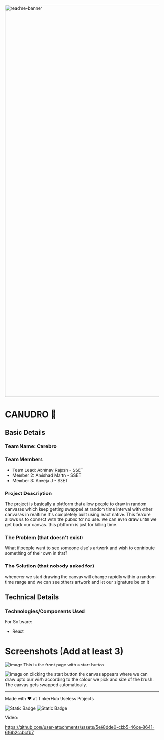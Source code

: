 <img width="1280" alt="readme-banner" src="https://github.com/user-attachments/assets/35332e92-44cb-425b-9dff-27bcf1023c6c">

# CANUDRO 🎯


## Basic Details
### Team Name: Cerebro


### Team Members
- Team Lead: Abhinav Rajesh - SSET
- Member 2: Amishad Martn - SSET
- Member 3: Aneeja J - SSET

### Project Description
The project is basically a platform that allow people to draw in random canvases which keep getting swapped at random time interval with other canvases in realtime 
It's completely built using react native. This feature allows us to connect with the public for no use. We can even draw untill we get back our canvas. this platform is just for killing time.
### The Problem (that doesn't exist)
What if people want to see someone else's artwork and wish to contribute something of their own in that?

### The Solution (that nobody asked for)
whenever we start drawing the canvas will change rapidly within a random time range and we can see others artwork and let our signature be on it

## Technical Details
### Technologies/Components Used
For Software:
- React

# Screenshots (Add at least 3)
![image](https://github.com/user-attachments/assets/b44588af-118a-448f-99d4-fca4dd613985)
This is the front page with a start button

![image](https://github.com/user-attachments/assets/0fe319f3-6c33-450b-be03-39bf0bb2a7d6)
on clicking the start button the canvas appears where we can draw upto our wish according to the colour we pick and size of the brush. The canvas gets swapped automatically. 

---
Made with ❤️ at TinkerHub Useless Projects 

![Static Badge](https://img.shields.io/badge/TinkerHub-24?color=%23000000&link=https%3A%2F%2Fwww.tinkerhub.org%2F)
![Static Badge](https://img.shields.io/badge/UselessProject--24-24?link=https%3A%2F%2Fwww.tinkerhub.org%2Fevents%2FQ2Q1TQKX6Q%2FUseless%2520Projects)

Video:


https://github.com/user-attachments/assets/5e68dde0-cbb5-46ce-8641-6f6b2ccbcfb7



